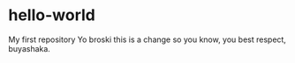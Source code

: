 # hello-world
My first repository
Yo broski this is a change so you know, you best respect, buyashaka.
